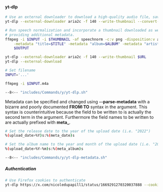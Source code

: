 #### yt-dlp

```sh
# Use an external downloader to download a high-quality audio file, saving the thumbnail separately (after converting it to png).
yt-dlp --external-downloader aria2c -f 140 --write-thumbnail --convert-thumbnails png --embed-metadata $URL

# Run speech normalization and incorporate a thumbnail downloaded as webp, converting it to png,
# providing additional metadata.
ffmpeg -i $INPUT -i $THUMBNAIL -af speechnorm -c:v png -disposition:v attached_pic \
    -metadata "title=$TITLE" -metadata "album=$ALBUM" -metadata "artist=$ARTIST" -metadata "date=$YEAR" \
    $OUTPUT
```

```sh
yt-dlp --external-downloader aria2c -f 140 --write-thumbnail $URL
yt-dlp --external-download

# Set filename
INPUT='...'

ffmpeg -i $INPUT.m4a 
```

```sh
--8<-- "includes/Commands/y/yt-dlp.sh"
```

Metadata can be specified and changed using **--parse-metadata** with a bizarre and poorly documented **FROM:TO** syntax in the argument.
This syntax is counterintuitive because the field to be written to is actually the second term in the argument.
Furthermore the field names to be written to are actually prefixed with **meta\_**.


```sh
# Set the release date to the year of the upload date (i.e. "2022")
%(upload_date>%Y)s:%(meta_date)s

# Set the album name to the year and month of the upload date (i.e. "2022-03")
%(upload_date>%Y-%m)s:%(meta_album)s

--8<-- "includes/Commands/y/yt-dlp-metadata.sh"
```

##### Authentication

```sh
# Use Firefox cookies to authenticate
yt-dlp https://x.com/nicoledupapill1/status/1669291270320037888 --cookies-from-browser firefox
```